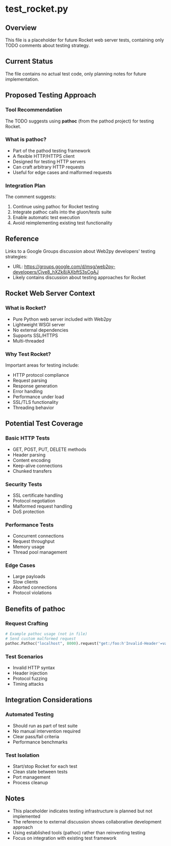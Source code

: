 # test_rocket.py

## Overview
This file is a placeholder for future Rocket web server tests, containing only TODO comments about testing strategy.

## Current Status
The file contains no actual test code, only planning notes for future implementation.

## Proposed Testing Approach

### Tool Recommendation
The TODO suggests using **pathoc** (from the pathod project) for testing Rocket.

### What is pathoc?
- Part of the pathod testing framework
- A flexible HTTP/HTTPS client
- Designed for testing HTTP servers
- Can craft arbitrary HTTP requests
- Useful for edge cases and malformed requests

### Integration Plan
The comment suggests:
1. Continue using pathoc for Rocket testing
2. Integrate pathoc calls into the gluon/tests suite
3. Enable automatic test execution
4. Avoid reimplementing existing test functionality

## Reference
Links to a Google Groups discussion about Web2py developers' testing strategies:
- URL: https://groups.google.com/d/msg/web2py-developers/Cjye8_hXZk8/AXbftS3sCgAJ
- Likely contains discussion about testing approaches for Rocket

## Rocket Web Server Context

### What is Rocket?
- Pure Python web server included with Web2py
- Lightweight WSGI server
- No external dependencies
- Supports SSL/HTTPS
- Multi-threaded

### Why Test Rocket?
Important areas for testing include:
- HTTP protocol compliance
- Request parsing
- Response generation
- Error handling
- Performance under load
- SSL/TLS functionality
- Threading behavior

## Potential Test Coverage

### Basic HTTP Tests
- GET, POST, PUT, DELETE methods
- Header parsing
- Content encoding
- Keep-alive connections
- Chunked transfers

### Security Tests
- SSL certificate handling
- Protocol negotiation
- Malformed request handling
- DoS protection

### Performance Tests
- Concurrent connections
- Request throughput
- Memory usage
- Thread pool management

### Edge Cases
- Large payloads
- Slow clients
- Aborted connections
- Protocol violations

## Benefits of pathoc

### Request Crafting
```python
# Example pathoc usage (not in file)
# Send custom malformed request
pathoc.Pathoc("localhost", 8000).request("get:/foo:h'Invalid-Header'=value")
```

### Test Scenarios
- Invalid HTTP syntax
- Header injection
- Protocol fuzzing
- Timing attacks

## Integration Considerations

### Automated Testing
- Should run as part of test suite
- No manual intervention required
- Clear pass/fail criteria
- Performance benchmarks

### Test Isolation
- Start/stop Rocket for each test
- Clean state between tests
- Port management
- Process cleanup

## Notes
- This placeholder indicates testing infrastructure is planned but not implemented
- The reference to external discussion shows collaborative development approach
- Using established tools (pathoc) rather than reinventing testing
- Focus on integration with existing test framework